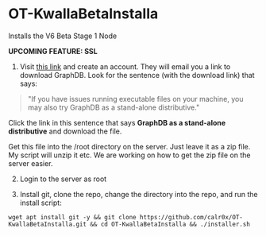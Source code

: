 # OT-KwallaBetaInstalla
Installs the V6 Beta Stage 1 Node

**UPCOMING FEATURE: SSL**

1. Visit [this link](https://www.ontotext.com/products/graphdb/graphdb-free/) and create an account. They will email you a link to download GraphDB. Look for the sentence (with the download link) that says:

> "If you have issues running executable files on your machine, you may also try GraphDB as a stand-alone distributive."

Click the link in this sentence that says **GraphDB as a stand-alone distributive** and download the file.

Get this file into the /root directory on the server. Just leave it as a zip file. My script will unzip it etc. We are working on how to get the zip file on the server easier.

2. Login to the server as root

3. Install git, clone the repo, change the directory into the repo, and run the install script:

```
wget apt install git -y && git clone https://github.com/calr0x/OT-KwallaBetaInstalla.git && cd OT-KwallaBetaInstalla && ./installer.sh
```